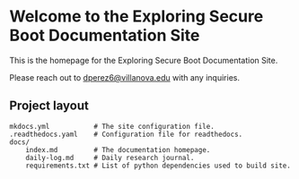 # Welcome to the Exploring Secure Boot Documentation Site

This is the homepage for the Exploring Secure Boot Documentation Site. 

Please reach out to dperez6@villanova.edu with any inquiries. 

## Project layout

    mkdocs.yml           # The site configuration file.
    .readthedocs.yaml    # Configuration file for readthedocs.
    docs/
        index.md         # The documentation homepage.
        daily-log.md     # Daily research journal. 
        requirements.txt # List of python dependencies used to build site.
